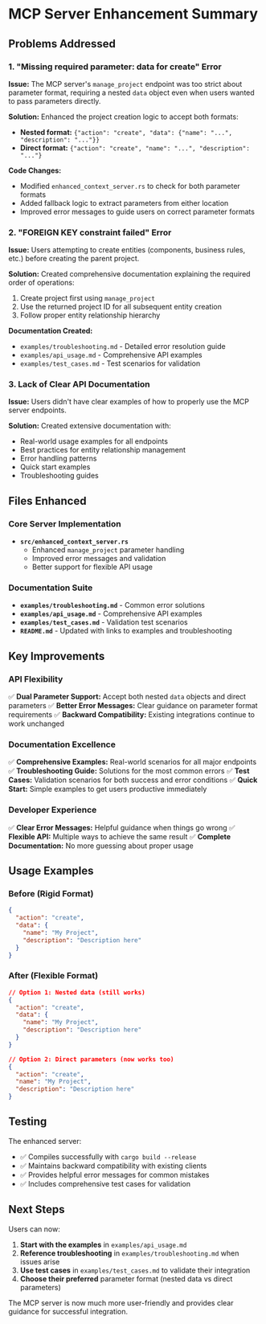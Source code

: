# MCP Server Enhancement Summary

## Problems Addressed

### 1. "Missing required parameter: data for create" Error
**Issue:** The MCP server's `manage_project` endpoint was too strict about parameter format, requiring a nested `data` object even when users wanted to pass parameters directly.

**Solution:** Enhanced the project creation logic to accept both formats:
- **Nested format:** `{"action": "create", "data": {"name": "...", "description": "..."}}`
- **Direct format:** `{"action": "create", "name": "...", "description": "..."}`

**Code Changes:**
- Modified `enhanced_context_server.rs` to check for both parameter formats
- Added fallback logic to extract parameters from either location
- Improved error messages to guide users on correct parameter formats

### 2. "FOREIGN KEY constraint failed" Error
**Issue:** Users attempting to create entities (components, business rules, etc.) before creating the parent project.

**Solution:** Created comprehensive documentation explaining the required order of operations:
1. Create project first using `manage_project` 
2. Use the returned project ID for all subsequent entity creation
3. Follow proper entity relationship hierarchy

**Documentation Created:**
- `examples/troubleshooting.md` - Detailed error resolution guide
- `examples/api_usage.md` - Comprehensive API examples
- `examples/test_cases.md` - Test scenarios for validation

### 3. Lack of Clear API Documentation
**Issue:** Users didn't have clear examples of how to properly use the MCP server endpoints.

**Solution:** Created extensive documentation with:
- Real-world usage examples for all endpoints
- Best practices for entity relationship management
- Error handling patterns
- Quick start examples
- Troubleshooting guides

## Files Enhanced

### Core Server Implementation
- **`src/enhanced_context_server.rs`**
  - Enhanced `manage_project` parameter handling
  - Improved error messages and validation
  - Better support for flexible API usage

### Documentation Suite
- **`examples/troubleshooting.md`** - Common error solutions
- **`examples/api_usage.md`** - Comprehensive API examples  
- **`examples/test_cases.md`** - Validation test scenarios
- **`README.md`** - Updated with links to examples and troubleshooting

## Key Improvements

### API Flexibility
✅ **Dual Parameter Support:** Accept both nested `data` objects and direct parameters
✅ **Better Error Messages:** Clear guidance on parameter format requirements
✅ **Backward Compatibility:** Existing integrations continue to work unchanged

### Documentation Excellence  
✅ **Comprehensive Examples:** Real-world scenarios for all major endpoints
✅ **Troubleshooting Guide:** Solutions for the most common errors
✅ **Test Cases:** Validation scenarios for both success and error conditions
✅ **Quick Start:** Simple examples to get users productive immediately

### Developer Experience
✅ **Clear Error Messages:** Helpful guidance when things go wrong
✅ **Flexible API:** Multiple ways to achieve the same result
✅ **Complete Documentation:** No more guessing about proper usage

## Usage Examples

### Before (Rigid Format)
```json
{
  "action": "create",
  "data": {
    "name": "My Project",
    "description": "Description here"
  }
}
```

### After (Flexible Format)
```json
// Option 1: Nested data (still works)
{
  "action": "create", 
  "data": {
    "name": "My Project",
    "description": "Description here"
  }
}

// Option 2: Direct parameters (now works too)
{
  "action": "create",
  "name": "My Project", 
  "description": "Description here"
}
```

## Testing

The enhanced server:
- ✅ Compiles successfully with `cargo build --release`
- ✅ Maintains backward compatibility with existing clients
- ✅ Provides helpful error messages for common mistakes
- ✅ Includes comprehensive test cases for validation

## Next Steps

Users can now:
1. **Start with the examples** in `examples/api_usage.md`
2. **Reference troubleshooting** in `examples/troubleshooting.md` when issues arise
3. **Use test cases** in `examples/test_cases.md` to validate their integration
4. **Choose their preferred** parameter format (nested data vs direct parameters)

The MCP server is now much more user-friendly and provides clear guidance for successful integration.
